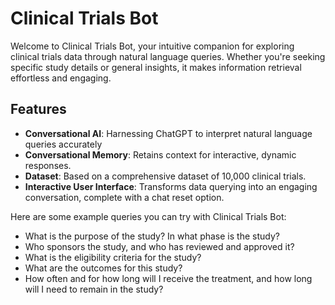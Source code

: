 # Clinical Trials Bot

Welcome to Clinical Trials Bot, your intuitive companion for exploring clinical trials data through natural language queries. Whether you're seeking specific study details or general insights, it makes information retrieval effortless and engaging.

## Features

- **Conversational AI**: Harnessing ChatGPT to interpret natural language queries accurately
- **Conversational Memory**: Retains context for interactive, dynamic responses.
- **Dataset**: Based on a comprehensive dataset of 10,000 clinical trials.
- **Interactive User Interface**: Transforms data querying into an engaging conversation, complete with a chat reset option.

Here are some example queries you can try with Clinical Trials Bot:

- What is the purpose of the study? In what phase is the study?
- Who sponsors the study, and who has reviewed and approved it?
- What is the eligibility criteria for the study?
- What are the outcomes for this study?
- How often and for how long will I receive the treatment, and how long will I need to remain in the study?
